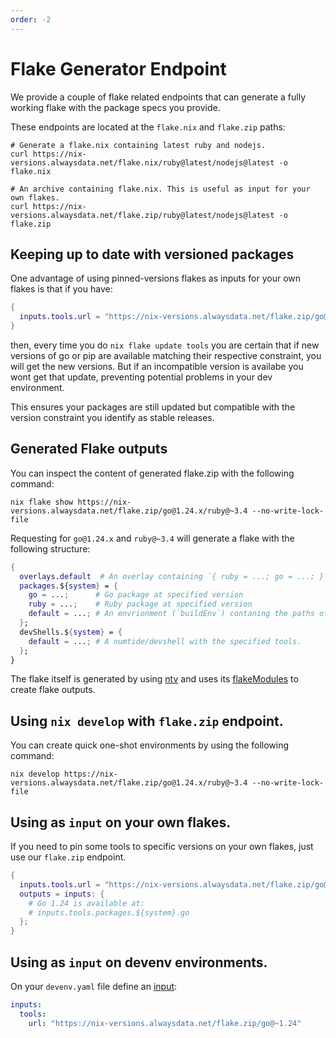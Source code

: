 ```yaml
---
order: -2
---
```


# Flake Generator Endpoint

We provide a couple of flake related endpoints that can generate a fully working flake with
the package specs you provide.

These endpoints are located at the `flake.nix` and `flake.zip` paths:


```shell
# Generate a flake.nix containing latest ruby and nodejs.
curl https://nix-versions.alwaysdata.net/flake.nix/ruby@latest/nodejs@latest -o flake.nix

# An archive containing flake.nix. This is useful as input for your own flakes.
curl https://nix-versions.alwaysdata.net/flake.zip/ruby@latest/nodejs@latest -o flake.zip
```

## Keeping up to date with versioned packages

One advantage of using pinned-versions flakes as inputs for your own flakes is that if you have:

```nix
{
  inputs.tools.url = "https://nix-versions.alwaysdata.net/flake.zip/go@~1.24/*.pip@25";
}
```

then, every time you do `nix flake update tools` you are certain that if new versions of go or pip are
available matching their respective constraint, you will get the new versions. But if an incompatible
version is availabe you wont get that update, preventing potential problems in your dev environment.

This ensures your packages are still updated but compatible with the version constraint you
identify as stable releases.


## Generated Flake outputs

You can inspect the content of generated flake.zip with the following command:

```shell
nix flake show https://nix-versions.alwaysdata.net/flake.zip/go@1.24.x/ruby@~3.4 --no-write-lock-file
```

Requesting for `go@1.24.x` and `ruby@~3.4` will generate a flake with the following structure:

```nix
{
  overlays.default  # An overlay containing `{ ruby = ...; go = ...; }` at their respective versions.
  packages.${system} = {
    go = ...;      # Go package at specified version
    ruby = ...;    # Ruby package at specified version
    default = ...; # An envrionment (`buildEnv`) contaning the paths of specified tools.
  };
  devShells.${system} = {
    default = ...; # A numtide/devshell with the specified tools.
  };
}
```

The flake itself is generated by using [ntv](https://github.com/vic/ntv) and uses its [flakeModules](https://github.com/vic/ntv/tree/main/nix/flakeModules) to create flake outputs.


## Using `nix develop` with `flake.zip` endpoint.

You can create quick one-shot environments by using the following command:

```
nix develop https://nix-versions.alwaysdata.net/flake.zip/go@1.24.x/ruby@~3.4 --no-write-lock-file
```

## Using as `input` on your own flakes.

If you need to pin some tools to specific versions on your own flakes, just use our `flake.zip` endpoint.

```nix
{
  inputs.tools.url = "https://nix-versions.alwaysdata.net/flake.zip/go@~1.24";
  outputs = inputs: {
    # Go 1.24 is available at: 
    # inputs.tools.packages.${system}.go
  };
}
```

## Using as `input` on devenv environments.

On your `devenv.yaml` file define an [input](https://devenv.sh/inputs/):

```yaml
inputs:
  tools:
    url: "https://nix-versions.alwaysdata.net/flake.zip/go@~1.24"
```
